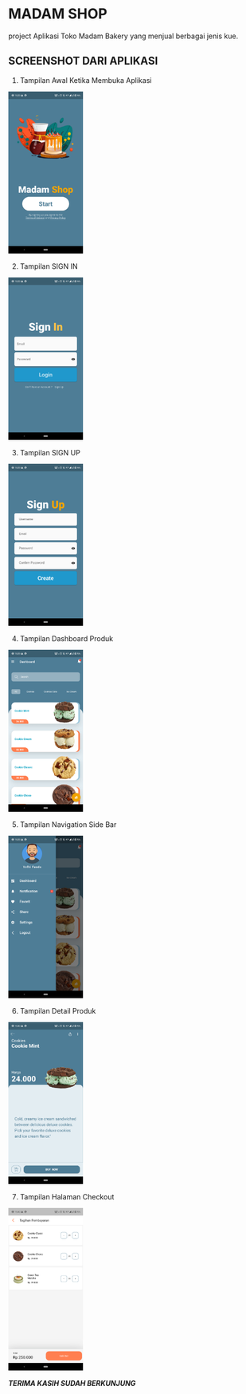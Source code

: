 # MADAM SHOP

project Aplikasi Toko Madam Bakery yang menjual berbagai jenis kue.

## SCREENSHOT DARI APLIKASI
1. Tampilan Awal Ketika Membuka Aplikasi 
<img src="flutter_01.png" alt="Alt Text 1" width="150">

2. Tampilan SIGN IN 
<img src="flutter_02.png" alt="Alt Text 2" width="150">

3. Tampilan SIGN UP 
<img src="flutter_03.png" alt="Alt Text 3" width="150">

4. Tampilan Dashboard Produk 
<img src="flutter_04.png" alt="Alt Text 4" width="150">

5. Tampilan Navigation Side Bar 
<img src="flutter_05.png" alt="Alt Text 5" width="150">

6. Tampilan Detail Produk
<img src="flutter_06.png" alt="Alt Text 6" width="150">

7. Tampilan Halaman Checkout
<img src="flutter_07.png" alt="Alt Text 7" width="150">


***TERIMA KASIH SUDAH BERKUNJUNG***
